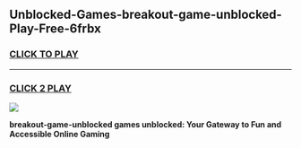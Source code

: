 
## Unblocked-Games-breakout-game-unblocked-Play-Free-6frbx
<h3>
<a href="https://premium76.site?title=breakout-game-unblocked&ref=20A">CLICK TO PLAY</a></h3>
<hr>

<h3>
<a href="https://premium76.site?title=breakout-game-unblocked&ref=20A">CLICK 2 PLAY</a>
  
</h3>

<a href="https://premium76.site?title=breakout-game-unblocked&ref=20A"><img src="https://clearcache.store/games.png"></a>


**breakout-game-unblocked games unblocked: Your Gateway to Fun and Accessible Online Gaming**
